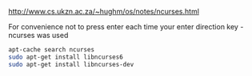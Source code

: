 http://www.cs.ukzn.ac.za/~hughm/os/notes/ncurses.html

For convenience not to press enter each time your enter direction key - ncurses was used

```bash
apt-cache search ncurses
sudo apt-get install libncurses6
sudo apt-get install libncurses-dev
```